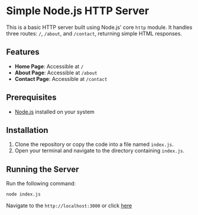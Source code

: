 # Simple Node.js HTTP Server

This is a basic HTTP server built using Node.js' core `http` module. It handles three routes: `/`, `/about`, and `/contact`, returning simple HTML responses.

## Features

- **Home Page**: Accessible at `/`
- **About Page**: Accessible at `/about`
- **Contact Page**: Accessible at `/contact`

## Prerequisites

- [Node.js](https://nodejs.org/) installed on your system

## Installation

1. Clone the repository or copy the code into a file named `index.js`.
2. Open your terminal and navigate to the directory containing `index.js`.

## Running the Server

Run the following command:

```bash
node index.js
```

Navigate to the `http://localhost:3000` or click [here](http://localhost:3000/)
